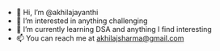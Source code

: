 - 👋 Hi, I’m @akhilajayanthi
- 👀 I’m interested in anything challenging
- 🌱 I’m currently learning DSA and anything I find interesting
- 📫 You can reach me at akhilajsharma@gmail.com

<!---
akhilajayanthi/akhilajayanthi is a ✨ special ✨ repository because its `README.md` (this file) appears on your GitHub profile.
You can click the Preview link to take a look at your changes.
--->

